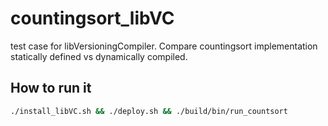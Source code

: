 # countingsort_libVC
test case for libVersioningCompiler. Compare countingsort implementation statically defined vs dynamically compiled.

## How to run it
```bash
./install_libVC.sh && ./deploy.sh && ./build/bin/run_countsort 
```
